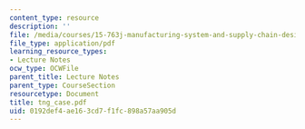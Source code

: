 ```yaml
---
content_type: resource
description: ''
file: /media/courses/15-763j-manufacturing-system-and-supply-chain-design-spring-2005/0192def4ae163cd7f1fc898a57aa905d_tng_case.pdf
file_type: application/pdf
learning_resource_types:
- Lecture Notes
ocw_type: OCWFile
parent_title: Lecture Notes
parent_type: CourseSection
resourcetype: Document
title: tng_case.pdf
uid: 0192def4-ae16-3cd7-f1fc-898a57aa905d
---
```

